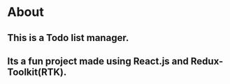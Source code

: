# About

## This is a Todo list manager. 
## Its a fun project made using React.js and Redux-Toolkit(RTK).